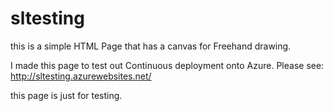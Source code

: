 # sltesting


this is a simple HTML Page that has a canvas for Freehand drawing.

I made this page to test out Continuous deployment onto Azure.  Please see: http://sltesting.azurewebsites.net/

this page is just for testing.
